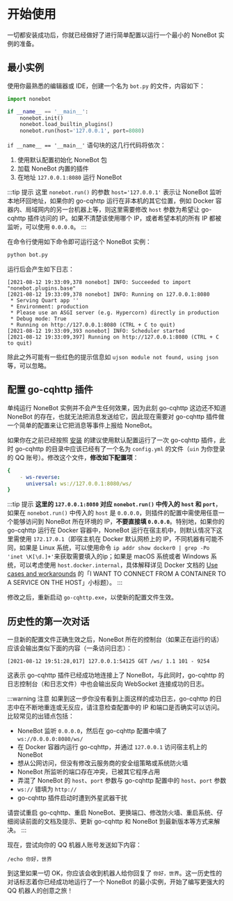 # 开始使用

一切都安装成功后，你就已经做好了进行简单配置以运行一个最小的 NoneBot 实例的准备。

## 最小实例

使用你最熟悉的编辑器或 IDE，创建一个名为 `bot.py` 的文件，内容如下：

```python
import nonebot

if __name__ == '__main__':
    nonebot.init()
    nonebot.load_builtin_plugins()
    nonebot.run(host='127.0.0.1', port=8080)
```

`if __name__ == '__main__'` 语句块的这几行代码将依次：

1. 使用默认配置初始化 NoneBot 包
2. 加载 NoneBot 内置的插件
3. 在地址 `127.0.0.1:8080` 运行 NoneBot

:::tip 提示
这里 `nonebot.run()` 的参数 `host='127.0.0.1'` 表示让 NoneBot 监听本地环回地址，如果你的 go-cqhttp 运行在非本机的其它位置，例如 Docker 容器内、局域网内的另一台机器上等，则这里需要修改 `host` 参数为希望让 go-cqhttp 插件访问的 IP。如果不清楚该使用哪个 IP，或者希望本机的所有 IP 都被监听，可以使用 `0.0.0.0`。
:::

在命令行使用如下命令即可运行这个 NoneBot 实例：

```bash
python bot.py
```

运行后会产生如下日志：

```
[2021-08-12 19:33:09,378 nonebot] INFO: Succeeded to import "nonebot.plugins.base"
[2021-08-12 19:33:09,378 nonebot] INFO: Running on 127.0.0.1:8080
 * Serving Quart app ''
 * Environment: production
 * Please use an ASGI server (e.g. Hypercorn) directly in production
 * Debug mode: True
 * Running on http://127.0.0.1:8080 (CTRL + C to quit)
[2021-08-12 19:33:09,393 nonebot] INFO: Scheduler started
[2021-08-12 19:33:09,397] Running on http://127.0.0.1:8080 (CTRL + C to quit)
```

除此之外可能有一些红色的提示信息如 `ujson module not found, using json` 等，可以忽略。

## 配置 go-cqhttp 插件 

单纯运行 NoneBot 实例并不会产生任何效果，因为此刻 go-cqhttp 这边还不知道 NoneBot 的存在，也就无法把消息发送给它，因此现在需要对 go-cqhttp 插件做一个简单的配置来让它把消息等事件上报给 NoneBot。

如果你在之前已经按照 [安装](./installation.md#go-cqhttp-插件
) 的建议使用默认配置运行了一次 go-cqhttp 插件，此时 go-cqhttp 的目录中应该已经有了一个名为 `config.yml` 的文件（`uin` 为你登录的 QQ 账号）。修改这个文件，**修改如下配置项**：

```yaml
{
    - ws-reverse:
      universal: ws://127.0.0.1:8080/ws/
}
```

:::tip 提示
**这里的 `127.0.0.1:8080` 对应 `nonebot.run()` 中传入的 `host` 和 `port`**，如果在 `nonebot.run()` 中传入的 `host` 是 `0.0.0.0`，则插件的配置中需使用任意一个能够访问到 NoneBot 所在环境的 IP，**不要直接填 `0.0.0.0`**。特别地，如果你的 go-cqhttp 运行在 Docker 容器中，NoneBot 运行在宿主机中，则默认情况下这里需使用 `172.17.0.1`（即宿主机在 Docker 默认网桥上的 IP，不同机器有可能不同，如果是 Linux 系统，可以使用命令 `ip addr show docker0 | grep -Po 'inet \K[\d.]+'`来获取需要填入的ip；如果是 macOS 系统或者 Windows 系统，可以考虑使用 `host.docker.internal`，具体解释详见 Docker 文档的 [Use cases and workarounds](https://docs.docker.com/docker-for-mac/networking/#use-cases-and-workarounds) 的「I WANT TO CONNECT FROM A CONTAINER TO A SERVICE ON THE HOST」小标题）。
:::

修改之后，重新启动 `go-cqhttp.exe`，以使新的配置文件生效。

## 历史性的第一次对话

一旦新的配置文件正确生效之后，NoneBot 所在的控制台（如果正在运行的话）应该会输出类似下面的内容（一条访问日志）：

```
[2021-08-12 19:51:28,017] 127.0.0.1:54125 GET /ws/ 1.1 101 - 9254
```

这表示 go-cqhttp 插件已经成功地连接上了 NoneBot，与此同时，go-cqhttp 的日志控制台（和日志文件）中也会输出反向 WebSocket 连接成功的日志。

:::warning 注意
如果到这一步你没有看到上面这样的成功日志，go-cqhttp 的日志中在不断地重连或无反应，请注意检查配置中的 IP 和端口是否确实可以访问。比较常见的出错点包括：

- NoneBot 监听 `0.0.0.0`，然后在 go-cqhttp 配置中填了 `ws://0.0.0.0:8080/ws/`
- 在 Docker 容器内运行 go-cqhttp，并通过 `127.0.0.1` 访问宿主机上的 NoneBot
- 想从公网访问，但没有修改云服务商的安全组策略或系统防火墙
- NoneBot 所监听的端口存在冲突，已被其它程序占用
- 弄混了 NoneBot 的 `host`、`port` 参数与 go-cqhttp 配置中的 `host`、`port` 参数
- `ws://` 错填为 `http://`
- go-cqhttp 插件启动时遭到外星武器干扰

请尝试重启 go-cqhttp、重启 NoneBot、更换端口、修改防火墙、重启系统、仔细阅读前面的文档及提示、更新 go-cqhttp 和 NoneBot 到最新版本等方式来解决。
:::

现在，尝试向你的 QQ 机器人账号发送如下内容：

```
/echo 你好，世界
```

到这里如果一切 OK，你应该会收到机器人给你回复了 `你好，世界`。这一历史性的对话标志着你已经成功地运行了一个 NoneBot 的最小实例，开始了编写更强大的 QQ 机器人的创意之旅！
